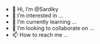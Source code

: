 - 👋 Hi, I’m @Sardiky
- 👀 I’m interested in ...
- 🌱 I’m currently learning ...
- 💞️ I’m looking to collaborate on ...
- 📫 How to reach me ...

<!---
Sardiky/Sardiky is a ✨ special ✨ repository because its `README.md` (this file) appears on your GitHub profile.
You can click the Preview link to take a look at your changes.
--->
